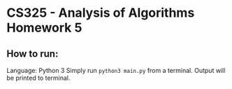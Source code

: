 # CS325 - Analysis of Algorithms Homework 5
## How to run:
Language: Python 3
Simply run ```python3 main.py``` from a terminal. Output will be printed to terminal.

